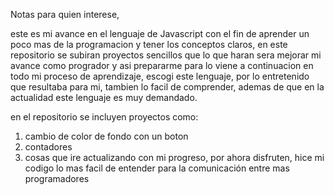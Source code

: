 Notas para quien interese,


este es mi avance en el lenguaje de Javascript con el fin de aprender un poco mas de la programacion y tener los conceptos claros,
en este repositorio se subiran proyectos sencillos que lo que haran sera mejorar mi avance como progrador y asi prepararme para lo
viene a continuacion en todo mi proceso de aprendizaje, escogi este lenguaje, por lo entretenido que resultaba para mi, tambien lo 
facil de comprender, ademas de que en la actualidad este lenguaje es muy demandado.

en el repositorio se incluyen proyectos como:
1. cambio de color de fondo con un boton
2. contadores
3. cosas que ire actualizando con mi progreso, por ahora disfruten, hice mi codigo lo mas facil de entender para la
   comunicación entre mas programadores
